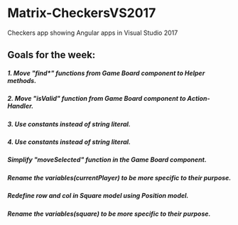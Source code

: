 # Matrix-CheckersVS2017
Checkers app showing Angular apps in Visual Studio 2017
 ## Goals for the week:

##### 1. Move "find*" functions from Game Board component to Helper methods.

##### 2. Move "isValid" function from Game Board component to Action-Handler.
##### 3. Use constants instead of string literal.

##### 4. Use constants instead of string literal.

##### Simplify  "moveSelected" function in the Game Board component.

##### Rename the variables(currentPlayer) to be more specific to their purpose.

##### Redefine row and col in Square model using Position model.

##### Rename the variables(square) to be more specific to their purpose.
	 
 
 

